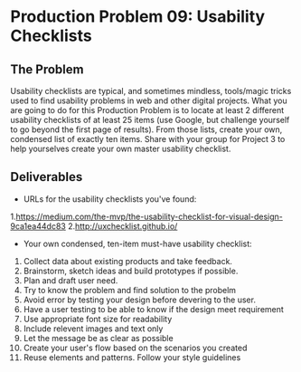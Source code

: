 # Production Problem 09: Usability Checklists

## The Problem

Usability checklists are typical, and sometimes mindless, tools/magic tricks used to find usability problems in web and other digital projects. What you are going to do for this Production Problem is to locate at least 2 different usability checklists of at least 25 items (use Google, but challenge yourself to go beyond the first page of results). From those lists, create your own, condensed list of exactly ten items. Share with your group for Project 3 to help yourselves create your own master usability checklist.

## Deliverables

* URLs for the usability checklists you've found:

1.https://medium.com/the-mvp/the-usability-checklist-for-visual-design-9ca1ea44dc83
2.http://uxchecklist.github.io/

* Your own condensed, ten-item must-have usability checklist:

1. Collect data about existing products and take feedback.
2. Brainstorm, sketch ideas and build prototypes if possible.
2. Plan and draft user need.
3. Try to know the problem and find solution to the probelm
4. Avoid error by testing your design before devering to the user.
5. Have a user testing to be able to know if the design meet requirement
6. Use appropriate font size for readability
7. Include relevent images and text only
8. Let the message be as clear as possible 
9. Create your user's flow based on the scenarios you created
10. Reuse elements and patterns. Follow your style guidelines
